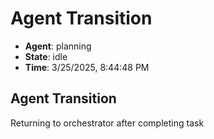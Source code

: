 # Agent Transition

- **Agent**: planning
- **State**: idle
- **Time**: 3/25/2025, 8:44:48 PM

## Agent Transition

Returning to orchestrator after completing task

